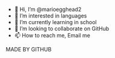 - 👋 Hi, I’m @marioegghead2
- 👀 I’m interested in languages
- 🏫 I’m currently learning in school
- 💞️ I’m looking to collaborate on GitHub
- 📫 How to reach me, Email me

<!---
marioegghead2/marioegghead2 is a ✨ special ✨ repository because its `README.md` (this file) appears on your GitHub profile.
You can click the Preview link to take a look at your changes.
--->
MADE BY GITHUB
